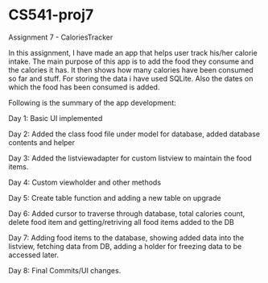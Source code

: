 # CS541-proj7
Assignment 7 - CaloriesTracker

In this assignment, I have made an app that helps user track his/her calorie intake. The main purpose of this app is to add the food they consume and the calories it has. It then shows how many calories have been consumed so far and stuff. For storing the data i have used SQLite. Also the dates on which the food has been consumed is added.

Following is the summary of the app development:

Day 1: Basic UI implemented

Day 2: Added the class food file under model for database, added database contents and helper

Day 3: Added the listviewadapter for custom listview to maintain the food items.

Day 4: Custom viewholder and other methods

Day 5: Create table function and adding a new table on upgrade

Day 6: Added cursor to traverse through database, total calories count, delete food item and getting/retriving all food items added to the DB

Day 7: Adding food items to the database, showing added data into the listview, fetching data from DB, adding a holder for freezing data to be accessed later.

Day 8: Final Commits/UI changes.

